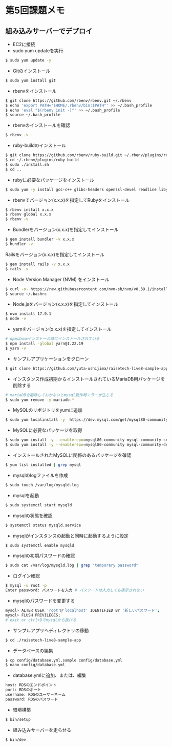# 第5回課題メモ
## 組み込みサーバーでデプロイ
- EC2に接続
- sudo yum updateを実行
```sh
$ sudo yum update -y
```
- Gitのインストール
```sh
$ sudo yum install git
```
- rbenvをインストール
```sh
$ git clone https://github.com/rbenv/rbenv.git ~/.rbenv
$ echo 'export PATH="$HOME/.rbenv/bin:$PATH"' >> ~/.bash_profile
$ echo 'eval "$(rbenv init -)"' >> ~/.bash_profile
$ source ~/.bash_profile
```
- rbenvのインストールを確認
```sh
$ rbenv -v
```
- ruby-buildのインストール
```sh
$ git clone https://github.com/rbenv/ruby-build.git ~/.rbenv/plugins/ruby-build
$ cd ~/.rbenv/plugins/ruby-build
$ sudo ./install.sh
$ cd ..
```
- rubyに必要なパッケージをインストール
```sh
$ sudo yum -y install gcc-c++ glibc-headers openssl-devel readline libyaml-devel 	readline-devel zlib zlib-devel libffi-devel libxml2 libxslt libxml2-devel libxslt-devel 	sqlite-devel
```
- rbenvでバージョン(x.x.x)を指定してRubyをインストール
```sh
$ rbenv install x.x.x
$ rbenv global x.x.x
$ rbenv -v
```
- Bundlerをバージョン(x.x.x)を指定してインストール
```sh
$ gem install bundler -v x.x.x
$ bundler -v
```
Railsをバージョン(x.x.x)を指定してインストール
```sh
$ gem install rails -v x.x.x
$ rails -v
```
- Node Version Manager (NVM) をインストール
```sh
$ curl -o- https://raw.githubusercontent.com/nvm-sh/nvm/v0.39.1/install.sh | bash
$ source ~/.bashrc
```
- Node.jsをバージョン(x.x.x)を指定してインストール
```sh
$ nvm install 17.9.1
$ node -v
```
- yarnをバージョン(x.x.x)を指定してインストール
```sh
# npmはnvmインストール時にインストールされている
$ npm install -global yarn@1.22.19
$ yarn -v
```
- サンプルアプリケーションをクローン
```sh
$ git clone https://github.com/yuta-ushijima/raisetech-live8-sample-app.git
```
- インスタンス作成初期からインストールされているMariaDB用パッケージを削除する
```sh
# mariaDBを削除しておかないとmysql動作時エラーが生じる
$ sudo yum remove -y mariadb-*
```
- MySQLのリポジトリをyumに追加
```sh
$ sudo yum localinstall -y 	https://dev.mysql.com/get/mysql80-community-release-el7-11.noarch.rpm
```
- MySQLに必要なパッケージを取得
```sh
$ sudo yum install -y --enablerepo=mysql80-community mysql-community-server
$ sudo yum install -y --enablerepo=mysql80-community mysql-community-devel
```
- インストールされたMySQLに関係のあるパッケージを確認
```sh
$ yum list installed | grep mysql
```
- mysqlのlogファイルを作成
```sh
$ sudo touch /var/log/mysqld.log
```
- mysqlを起動
```sh
$ sudo systemctl start mysqld
```
- mysqlの状態を確認
```sh
$ systemctl status mysqld.service
```
- mysqlがインスタンスの起動と同時に起動するように設定
```sh
$ sudo systemctl enable mysqld
```
- mysqlの初期パスワードの確認
```sh
$ sudo cat /var/log/mysqld.log | grep "temporary password"
```
- ログイン確認
```sh
$ mysql -u root -p
Enter password: パスワードを入力 # パスワードは入力しても表示されない
```
- mysqlのパスワードを変更する
```sh
mysql> ALTER USER 'root'@'localhost' IDENTIFIED BY '新しいパスワード';
mysql> FLUSH PRIVILEGES;
# exit or ctrl+Dでmysqlから抜ける
```
- サンプルアプリへディレクトリの移動
```sh
$ cd ./raisetech-live8-sample-app
```
- データベースの編集
```sh
$ cp config/database.yml.sample config/database.yml
$ nano config/database.yml
```
- database.ymlに追加、または、編集
```sh
host: RDSのエンドポイント
port: RDSのポート
username: RDSのユーザ－ネ－ム
password: RDSのパスワード
```
- 環境構築
```sh
$ bin/setup
```
- 組み込みサーバーを走らせる
```sh
$ bin/dev
```
